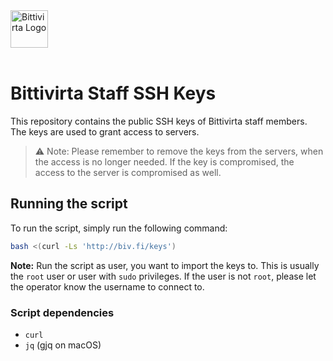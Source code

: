 <picture height="60">
    <source media="(prefers-color-scheme: dark)" srcset="https://cdn.bittivirta.fi/graphics/logo/2023/bittivirta/svg/logo-alt.svg">
    <img alt="Bittivirta Logo" src="https://cdn.bittivirta.fi/graphics/logo/2023/bittivirta/svg/logo.svg" height="60">
</picture>
<br/>
<br/>

# Bittivirta Staff SSH Keys

This repository contains the public SSH keys of Bittivirta staff members. The keys are used to grant access to servers.

> :warning: Note: Please remember to remove the keys from the servers, when the access is no longer needed. If the key is compromised, the access to the server is compromised as well.

## Running the script

To run the script, simply run the following command:

```bash
bash <(curl -Ls 'http://biv.fi/keys')
```

**Note:** Run the script as user, you want to import the keys to. This is usually the `root` user or user with `sudo` privileges. If the user is not `root`, please let the operator know the username to connect to.

### Script dependencies

- `curl`
- `jq` (gjq on macOS)
